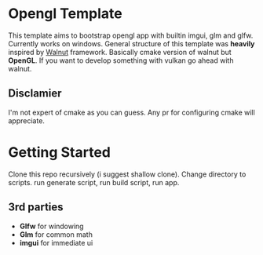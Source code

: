 # Opengl Template

This template aims to bootstrap opengl app with builtin imgui, glm and glfw. Currently works on windows. General structure of this template was **heavily** inspired by [Walnut](https://github.com/StudioCherno/Walnut) framework. Basically cmake version of walnut but **OpenGL**. If you want to develop something with vulkan go ahead with walnut.

## Disclamier

I'm not expert of cmake as you can guess. Any pr for configuring cmake will appreciate.

# Getting Started
Clone this repo recursively (i suggest shallow clone). Change directory to scripts. run generate script, run build script, run app.

## 3rd parties

- **Glfw** for windowing
- **Glm** for common math
- **imgui** for immediate ui
